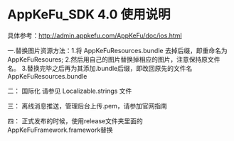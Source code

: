 


# AppKeFu_SDK 4.0 使用说明

具体参考：http://admin.appkefu.com/AppKeFu/doc/ios.html


一.替换图片资源方法：1.将 AppKeFuResources.bundle 去掉后缀，即重命名为 AppKeFuResoures;
                  2.然后用自己的图片替换掉相应的图片，注意保持原文件名。
                  3.替换完毕之后再为其添加.bundle后缀，即改回原先的文件名AppKeFuResources.bundle

二：
 国际化 请参见 Localizable.strings 文件
 
三：
 离线消息推送，管理后台上传.pem，请参加官网指南
 
四：
 正式发布的时候，使用release文件夹里面的AppKeFuFramework.framework替换



 

































